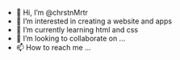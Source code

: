 - 👋 Hi, I’m @chrstnMrtr
- 👀 I’m interested in creating a website and apps
- 🌱 I’m currently learning html and css
- 💞️ I’m looking to collaborate on ...
- 📫 How to reach me ...

<!---
chrstnMrtr/chrstnMrtr is a ✨ special ✨ repository because its `README.md` (this file) appears on your GitHub profile.
You can click the Preview link to take a look at your changes.
--->
